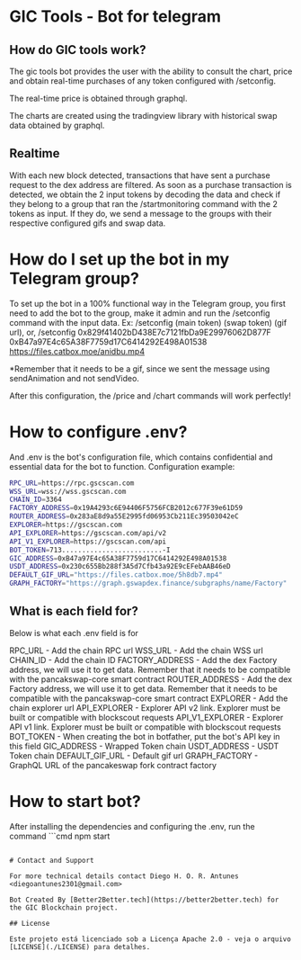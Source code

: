 # GIC Tools - Bot for telegram

## How do GIC tools work?

The gic tools bot provides the user with the ability to consult the chart, price and obtain real-time purchases of any token configured with /setconfig. 

The real-time price is obtained through graphql. 

The charts are created using the tradingview library with historical swap data obtained by graphql. 

## Realtime

With each new block detected, transactions that have sent a purchase request to the dex address are filtered. As soon as a purchase transaction is detected, we obtain the 2 input tokens by decoding the data and check if they belong to a group that ran the /startmonitoring command with the 2 tokens as input. If they do, we send a message to the groups with their respective configured gifs and swap data.

# How do I set up the bot in my Telegram group?

To set up the bot in a 100% functional way in the Telegram group, you first need to add the bot to the group, make it admin and run the /setconfig command with the input data. Ex: /setconfig (main token) (swap token) (gif url), or, /setconfig 0x829f41402bD438E7c7121fbDa9E29976062D877F 0xB47a97E4c65A38F7759d17C6414292E498A01538 https://files.catbox.moe/anidbu.mp4

*Remember that it needs to be a gif, since we sent the message using sendAnimation and not sendVideo.

After this configuration, the /price and /chart commands will work perfectly!

# How to configure .env?

And .env is the bot's configuration file, which contains confidential and essential data for the bot to function. Configuration example:

``` bash
RPC_URL=https://rpc.gscscan.com
WSS_URL=wss://wss.gscscan.com
CHAIN_ID=3364
FACTORY_ADDRESS=0x19A4293c6E94406F5756FCB2012c677F39e61D59
ROUTER_ADDRESS=0x283aE8d9a55E2995fd06953Cb211Ec39503042eC
EXPLORER=https://gscscan.com
API_EXPLORER=https://gscscan.com/api/v2
API_V1_EXPLORER=https://gscscan.com/api
BOT_TOKEN=713.........................-I
GIC_ADDRESS=0xB47a97E4c65A38F7759d17C6414292E498A01538
USDT_ADDRESS=0x230c655Bb288f3A5d7Cfb43a92E9cEFebAAB46eD
DEFAULT_GIF_URL="https://files.catbox.moe/5h8db7.mp4"
GRAPH_FACTORY="https://graph.gswapdex.finance/subgraphs/name/Factory"
```

## What is each field for?

Below is what each .env field is for

RPC_URL - Add the chain RPC url
WSS_URL - Add the chain WSS url
CHAIN_ID - Add the chain ID
FACTORY_ADDRESS - Add the dex Factory address, we will use it to get data. Remember that it needs to be compatible with the pancakswap-core smart contract
ROUTER_ADDRESS - Add the dex Factory address, we will use it to get data. Remember that it needs to be compatible with the pancakswap-core smart contract
EXPLORER - Add the chain explorer url
API_EXPLORER - Explorer API v2 link. Explorer must be built or compatible with blockscout requests
API_V1_EXPLORER - Explorer API v1 link. Explorer must be built or compatible with blockscout requests
BOT_TOKEN - When creating the bot in botfather, put the bot's API key in this field
GIC_ADDRESS - Wrapped Token chain
USDT_ADDRESS - USDT Token chain
DEFAULT_GIF_URL - Default gif url
GRAPH_FACTORY - GraphQL URL of the pancakeswap fork contract factory

# How to start bot?

After installing the dependencies and configuring the .env, run the command ```cmd
npm start
``` in the terminal.

# Contact and Support

For more technical details contact Diego H. O. R. Antunes <diegoantunes2301@gmail.com>

Bot Created By [Better2Better.tech](https://better2better.tech) for the GIC Blockchain project.

## License

Este projeto está licenciado sob a Licença Apache 2.0 - veja o arquivo [LICENSE](./LICENSE) para detalhes.
